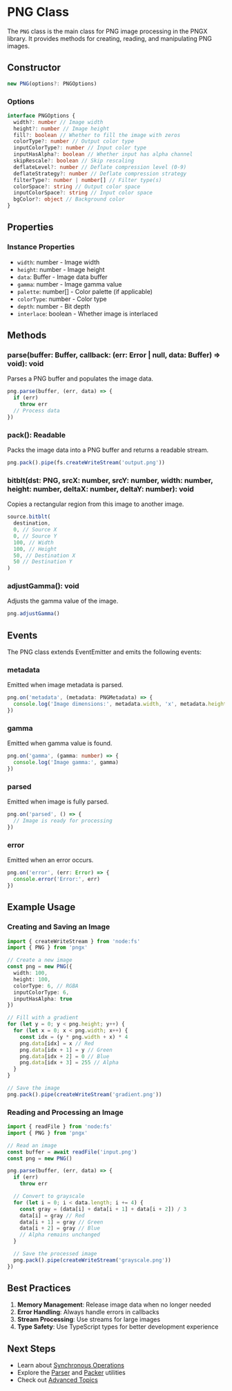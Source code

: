 # PNG Class

The `PNG` class is the main class for PNG image processing in the PNGX library. It provides methods for creating, reading, and manipulating PNG images.

## Constructor

```typescript
new PNG(options?: PNGOptions)
```

### Options

```typescript
interface PNGOptions {
  width?: number // Image width
  height?: number // Image height
  fill?: boolean // Whether to fill the image with zeros
  colorType?: number // Output color type
  inputColorType?: number // Input color type
  inputHasAlpha?: boolean // Whether input has alpha channel
  skipRescale?: boolean // Skip rescaling
  deflateLevel?: number // Deflate compression level (0-9)
  deflateStrategy?: number // Deflate compression strategy
  filterType?: number | number[] // Filter type(s)
  colorSpace?: string // Output color space
  inputColorSpace?: string // Input color space
  bgColor?: object // Background color
}
```

## Properties

### Instance Properties

- `width`: number - Image width
- `height`: number - Image height
- `data`: Buffer - Image data buffer
- `gamma`: number - Image gamma value
- `palette`: number[] - Color palette (if applicable)
- `colorType`: number - Color type
- `depth`: number - Bit depth
- `interlace`: boolean - Whether image is interlaced

## Methods

### parse(buffer: Buffer, callback: (err: Error | null, data: Buffer) => void): void

Parses a PNG buffer and populates the image data.

```typescript
png.parse(buffer, (err, data) => {
  if (err)
    throw err
  // Process data
})
```

### pack(): Readable

Packs the image data into a PNG buffer and returns a readable stream.

```typescript
png.pack().pipe(fs.createWriteStream('output.png'))
```

### bitblt(dst: PNG, srcX: number, srcY: number, width: number, height: number, deltaX: number, deltaY: number): void

Copies a rectangular region from this image to another image.

```typescript
source.bitblt(
  destination,
  0, // Source X
  0, // Source Y
  100, // Width
  100, // Height
  50, // Destination X
  50 // Destination Y
)
```

### adjustGamma(): void

Adjusts the gamma value of the image.

```typescript
png.adjustGamma()
```

## Events

The PNG class extends EventEmitter and emits the following events:

### metadata

Emitted when image metadata is parsed.

```typescript
png.on('metadata', (metadata: PNGMetadata) => {
  console.log('Image dimensions:', metadata.width, 'x', metadata.height)
})
```

### gamma

Emitted when gamma value is found.

```typescript
png.on('gamma', (gamma: number) => {
  console.log('Image gamma:', gamma)
})
```

### parsed

Emitted when image is fully parsed.

```typescript
png.on('parsed', () => {
  // Image is ready for processing
})
```

### error

Emitted when an error occurs.

```typescript
png.on('error', (err: Error) => {
  console.error('Error:', err)
})
```

## Example Usage

### Creating and Saving an Image

```typescript
import { createWriteStream } from 'node:fs'
import { PNG } from 'pngx'

// Create a new image
const png = new PNG({
  width: 100,
  height: 100,
  colorType: 6, // RGBA
  inputColorType: 6,
  inputHasAlpha: true
})

// Fill with a gradient
for (let y = 0; y < png.height; y++) {
  for (let x = 0; x < png.width; x++) {
    const idx = (y * png.width + x) * 4
    png.data[idx] = x // Red
    png.data[idx + 1] = y // Green
    png.data[idx + 2] = 0 // Blue
    png.data[idx + 3] = 255 // Alpha
  }
}

// Save the image
png.pack().pipe(createWriteStream('gradient.png'))
```

### Reading and Processing an Image

```typescript
import { readFile } from 'node:fs'
import { PNG } from 'pngx'

// Read an image
const buffer = await readFile('input.png')
const png = new PNG()

png.parse(buffer, (err, data) => {
  if (err)
    throw err

  // Convert to grayscale
  for (let i = 0; i < data.length; i += 4) {
    const gray = (data[i] + data[i + 1] + data[i + 2]) / 3
    data[i] = gray // Red
    data[i + 1] = gray // Green
    data[i + 2] = gray // Blue
    // Alpha remains unchanged
  }

  // Save the processed image
  png.pack().pipe(createWriteStream('grayscale.png'))
})
```

## Best Practices

1. **Memory Management**: Release image data when no longer needed
2. **Error Handling**: Always handle errors in callbacks
3. **Stream Processing**: Use streams for large images
4. **Type Safety**: Use TypeScript types for better development experience

## Next Steps

- Learn about [Synchronous Operations](/api-reference/pngsync)
- Explore the [Parser](/api-reference/parser) and [Packer](/api-reference/packer) utilities
- Check out [Advanced Topics](/advanced/buffer-management)
